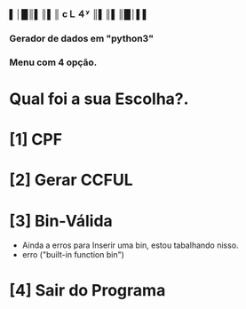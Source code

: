 ### ▌│█║▌║▌║ cＬ４ʸ ║▌║▌║█│▌▌
 

### Gerador de dados em "python3"  

### Menu com 4 opção.
# Qual foi a sua Escolha?.
# [1] CPF
# [2] Gerar CCFUL
# [3] Bin-Válida
 - Ainda a erros para Inserir uma bin, estou tabalhando nisso.
 - erro ("built-in function bin")
# [4] Sair do Programa
